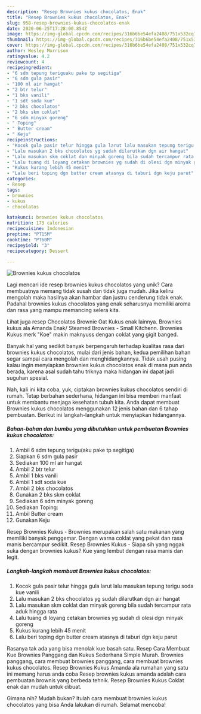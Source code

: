 ```yaml
---
description: "Resep Brownies kukus chocolatos, Enak"
title: "Resep Brownies kukus chocolatos, Enak"
slug: 958-resep-brownies-kukus-chocolatos-enak
date: 2020-06-25T17:28:00.854Z
image: https://img-global.cpcdn.com/recipes/316b6be54efa2408/751x532cq70/brownies-kukus-chocolatos-foto-resep-utama.jpg
thumbnail: https://img-global.cpcdn.com/recipes/316b6be54efa2408/751x532cq70/brownies-kukus-chocolatos-foto-resep-utama.jpg
cover: https://img-global.cpcdn.com/recipes/316b6be54efa2408/751x532cq70/brownies-kukus-chocolatos-foto-resep-utama.jpg
author: Wesley Morrison
ratingvalue: 4.2
reviewcount: 4
recipeingredient:
- "6 sdm tepung teriguaku pake tp segitiga"
- "6 sdm gula pasir"
- "100 ml air hangat"
- "2 btr telur"
- "1 bks vanili"
- "1 sdt soda kue"
- "2 bks chocolatos"
- "2 bks skm coklat"
- "6 sdm minyak goreng"
- " Toping"
- " Butter cream"
- " Keju"
recipeinstructions:
- "Kocok gula pasir telur hingga gula larut lalu masukan tepung terigu soda kue vanili"
- "Lalu masukan 2 bks chocolatos yg sudah dilarutkan dgn air hangat"
- "Lalu masukan skm coklat dan minyak goreng bila sudah tercampur rata aduk hingga rata"
- "Lalu tuang di loyang cetakan brownies yg sudah di olesi dgn minyak goreng"
- "Kukus kurang lebih 45 menit"
- "Lalu beri toping dgn butter cream atasnya di taburi dgn keju parut"
categories:
- Resep
tags:
- brownies
- kukus
- chocolatos

katakunci: brownies kukus chocolatos 
nutrition: 173 calories
recipecuisine: Indonesian
preptime: "PT15M"
cooktime: "PT60M"
recipeyield: "3"
recipecategory: Dessert

---
```



![Brownies kukus chocolatos](https://img-global.cpcdn.com/recipes/316b6be54efa2408/751x532cq70/brownies-kukus-chocolatos-foto-resep-utama.jpg)

Lagi mencari ide resep brownies kukus chocolatos yang unik? Cara membuatnya memang tidak susah dan tidak juga mudah. Jika keliru mengolah maka hasilnya akan hambar dan justru cenderung tidak enak. Padahal brownies kukus chocolatos yang enak seharusnya memiliki aroma dan rasa yang mampu memancing selera kita.

Lihat juga resep Chocolatos Brownie Oat Kukus enak lainnya. Brownies kukus ala Amanda Enak/ Steamed Brownies - Small Kitchenn. Brownies Kukus merk &#34;Koe&#34; makin maknyuss dengan coklat yang gigit banged.

Banyak hal yang sedikit banyak berpengaruh terhadap kualitas rasa dari brownies kukus chocolatos, mulai dari jenis bahan, kedua pemilihan bahan segar sampai cara mengolah dan menghidangkannya. Tidak usah pusing kalau ingin menyiapkan brownies kukus chocolatos enak di mana pun anda berada, karena asal sudah tahu triknya maka hidangan ini dapat jadi suguhan spesial.


Nah, kali ini kita coba, yuk, ciptakan brownies kukus chocolatos sendiri di rumah. Tetap berbahan sederhana, hidangan ini bisa memberi manfaat untuk membantu menjaga kesehatan tubuh kita. Anda dapat membuat Brownies kukus chocolatos menggunakan 12 jenis bahan dan 6 tahap pembuatan. Berikut ini langkah-langkah untuk menyiapkan hidangannya.

<!--inarticleads1-->

##### Bahan-bahan dan bumbu yang dibutuhkan untuk pembuatan Brownies kukus chocolatos:

1. Ambil 6 sdm tepung terigu(aku pake tp segitiga)
1. Siapkan 6 sdm gula pasir
1. Sediakan 100 ml air hangat
1. Ambil 2 btr telur
1. Ambil 1 bks vanili
1. Ambil 1 sdt soda kue
1. Ambil 2 bks chocolatos
1. Gunakan 2 bks skm coklat
1. Sediakan 6 sdm minyak goreng
1. Sediakan  Toping:
1. Ambil  Butter cream
1. Gunakan  Keju


Resep Brownies Kukus - Brownies merupakan salah satu makanan yang memiliki banyak penggemar. Dengan warna coklat yang pekat dan rasa manis bercampur sedikit. Resep Brownies Kukus - Siapa sih yang nggak suka dengan brownies kukus? Kue yang lembut dengan rasa manis dan legit. 

<!--inarticleads2-->

##### Langkah-langkah membuat Brownies kukus chocolatos:

1. Kocok gula pasir telur hingga gula larut lalu masukan tepung terigu soda kue vanili
1. Lalu masukan 2 bks chocolatos yg sudah dilarutkan dgn air hangat
1. Lalu masukan skm coklat dan minyak goreng bila sudah tercampur rata aduk hingga rata
1. Lalu tuang di loyang cetakan brownies yg sudah di olesi dgn minyak goreng
1. Kukus kurang lebih 45 menit
1. Lalu beri toping dgn butter cream atasnya di taburi dgn keju parut


Rasanya tak ada yang bisa menolak kue basah satu. Resep Cara Membuat Kue Brownies Panggang dan Kukus Sederhana Simple Murah. Brownies panggang, cara membuat brownies panggang, cara membuat brownies kukus chocolatos. Resep Brownies Kukus Amanda ala rumahan yang satu ini memang harus anda coba Resep brownies kukus amanda adalah cara pembuatan brownis yang berbeda tehnik. Resep Brownies Kukus Coklat enak dan mudah untuk dibuat. 

Gimana nih? Mudah bukan? Itulah cara membuat brownies kukus chocolatos yang bisa Anda lakukan di rumah. Selamat mencoba!

